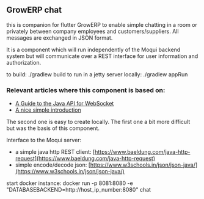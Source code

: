 ## GrowERP chat

this is companion for flutter GrowERP to enable simple chatting in a room or privately between company employees and customers/suppliers. All messages are exchanged in JSON format.

It is a component which will run independently of the Moqui backend system but will communicate over a REST interface for user information and authorization.

to build: ./gradlew build to run in a jetty server locally: ./gradlew appRun

### [](https://github.com/growerp/growerp-chat#relevant-articles-where-this-component-is-based-on)

### Relevant articles where this component is based on:

- [A Guide to the Java API for WebSocket](https://www.baeldung.com/java-websockets)
- [A nice simple introduction](https://learn.vonage.com/blog/2018/10/22/create-websocket-server-java-api-dr/#)

The second one is easy to create locally. The first one a bit more difficult but was the basis of this component.

Interface to the Moqui server:

- a simple java http REST client: [https://www.baeldung.com/java-http-request](https://www.baeldung.com/java-http-request)
- simple encode/decode json: [https://www.w3schools.in/json/json-java/](https://www.w3schools.in/json/json-java/)

start docker instance: docker run -p 8081:8080 -e "DATABASEBACKEND=http://host_ip_number:8080" chat
